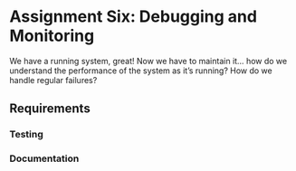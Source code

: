# Assignment Six: Debugging and Monitoring

We have a running system, great! Now we have to maintain it… how do we understand the performance of the system as it’s running? How do we handle regular failures?

## Requirements

### Testing

### Documentation
